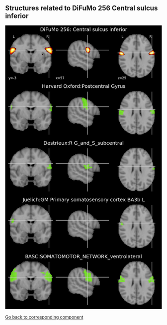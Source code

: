 


## Structures related to DiFuMo 256 Central sulcus inferior

![83](83.jpg "Structures related to DiFuMo 256 Central sulcus inferior")

[Go back to corresponding component](https://parietal-inria.github.io/DiFuMo/256/html/83.html)